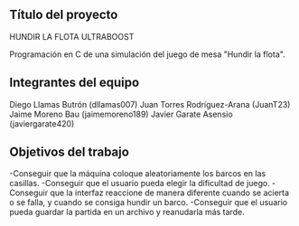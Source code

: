 ## Título del proyecto 

HUNDIR LA FLOTA ULTRABOOST

Programación en C de una simulación del juego de mesa "Hundir la flota".

## Integrantes del equipo

Diego Llamas Butrón (dllamas007)
Juan Torres Rodríguez-Arana (JuanT23)
Jaime Moreno Bau (jaimemoreno189)
Javier Garate Asensio (javiergarate420)

## Objetivos del trabajo

-Conseguir que la máquina coloque aleatoriamente los barcos en las casillas.
-Conseguir que el usuario pueda elegir la dificultad de juego.
-Conseguir que la interfaz reaccione de manera diferente cuando se acierta o se falla, y cuando se consiga hundir un barco.
-Conseguir que el usuario pueda guardar la partida en un archivo y reanudarla más tarde.


